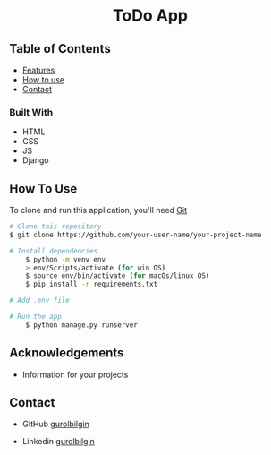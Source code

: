 <!-- Please update value in the {}  -->

<h1 align="center">ToDo App</h1>


<!-- TABLE OF CONTENTS -->

## Table of Contents

- [Features](#features)
- [How to use](#how-to-use)
- [Contact](#contact)

<!-- OVERVIEW -->


### Built With

<!-- This section should list any major frameworks that you built your project using. Here are a few examples.-->

- HTML
- CSS
- JS
- Django

## How To Use

<!-- This is an example, please update according to your application -->

To clone and run this application, you'll need [Git](https://git-scm.com) 
```bash
# Clone this repository
$ git clone https://github.com/your-user-name/your-project-name

# Install dependencies
    $ python -m venv env
    > env/Scripts/activate (for win OS)
    $ source env/bin/activate (for macOs/linux OS)
    $ pip install -r requirements.txt

# Add .env file

# Run the app
    $ python manage.py runserver
```

## Acknowledgements
- Information for your projects

## Contact

- GitHub [gurolbilgin](https://github.com/gurolbilgin)

- Linkedin [gurolbilgin](https://linkedin.com/in/gurolbilgin/)


